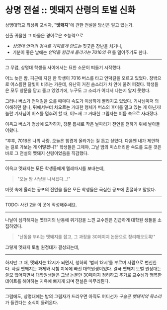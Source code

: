 # 상명 전설 :: 멧돼지 산령의 토벌 신화

상명대학교 최상위 포식자, "**멧돼지**"에 관한 전설을 당신은 알고 있는가.

신출 귀몰한 그 마물은 경이로은 초능력으로
* _상명대 언덕의 경사를 가파르게 만드는_ 짓궂은 장난을 치거나,
* 기분이 좋은 날에는 _언덕을 힘겹게 올라가는 7016의 뒤_ 를 밀어주기도 한다.

---

그 무렵, 상명대 학생들 사이에서는 묘한 소문이 떠돌기 시작했다.

어느 늦은 밤, 피곤에 지친 한 학생이 7016 버스를 타고 언덕길을 오르고 있었다. 창밖으로 어스름한 달빛이 비추는 가운데, 유난히 거친 숨소리가 차 안에 울려 퍼졌다. 학생들은 모두 창문을 닫고 졸고 있었기에, 누구도 그 소리가 어디서 나는지 알지 못했다.

그러나 버스가 언덕길을 오를 때마다 속도가 이상하게 빨라지고 있었다. 기사님마저 의아해하던 찰나, 뒤에서부터 차오르는 거대한 형체가 버스의 후미를 밀고 있는 게 아닌가! 놀란 기사님이 버스를 멈추려 할 때, 어느새 그 거대한 그림자는 어둠 속으로 사라졌다.

이윽고 버스가 정상에 도착하자, 창문 틈새로 작은 날파리가 전언을 전하기 위해 날아들어왔다.

“후후, 7016은 나의 사랑. 오늘은 힘겹게 올라가는 걸 돕고 싶었다. 다음엔 내가 제안하는 길로 가보는 게 어떻겠니?”
학생들은 그제야, 그날 밤의 미스터리한 속도를 도운 것은 바로 그 전설의 멧돼지 산령이었음을 직감했다.

---

이윽고 멧돼지는 모든 학생들에게 텔레파시를 보내는데,
> "오늘 밤 사냥을 나서겠다...!"

머릿 속에 울리는 공포의 진언을 들은 모든 학생들은 극심한 공포에 혼절하고 말았다.

---

TODO: 사건 2을 이 곳에 작성해주세요.

---

나날이 심각해지는 멧돼지의 난동에 위기감을 느낀 교수진은 긴급하게 대학원 생들을 소집하였다.

> "난동을 부리는 멧돼지를 잡고, 그 과정을 30페이지 논문으로 정리해오도록!"

그렇게 멧돼지 토벌 원정대가 결성되는데,

---

하지만 그 때, 멧돼지는 12시가 되면서, 청하의 '벌써 12시'를 부르며 사람으로 변신한다. 사실 멧돼지는 과제와 시험 지옥에 빠진 대학원생이었다.
결국 멧돼지 토벌 원정대는 쓸모 없어지면서 대학원생들은 그냥 논문만 30페이지 정리하고 추가로 교수님과 행복한 데이트를 해야하는 지옥에 빠지게 되며 전설은 마무리된다.

---

그럼에도, 상명대에는 밤의 그림자가 드리우면 아직도 어디선가 _구슬픈 멧돼지의 목소리_ 가 들린다는 소식이 들려온다.
